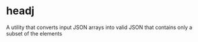 # headj
A utility that converts input JSON arrays into valid JSON that contains only a subset of the elements
